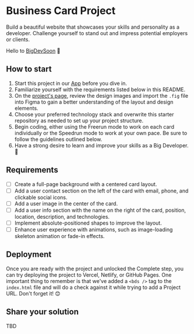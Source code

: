 # Business Card Project
Build a beautiful website that showcases your skills and personality as a developer. Challenge yourself to stand out and impress potential employers or clients.

Hello to [BigDevSoon](https://bigdevsoon.me/) 👋

## How to start
1. Start this project in our [App](https://app.bigdevsoon.me/) before you dive in. 
2. Familiarize yourself with the requirements listed below in this README.
3. On the [project's page](https://app.bigdevsoon.me/projects/business-card), review the design images and import the `.fig` file into Figma to gain a better understanding of the layout and design elements.
4. Choose your preferred technology stack and overwrite this starter repository as needed to set up your project structure.
5. Begin coding, either using the Freerun mode to work on each card individually or the Speedrun mode to work at your own pace. Be sure to follow the guidelines outlined below.
6. Have a strong desire to learn and improve your skills as a Big Developer. 🚀


## Requirements
- [ ] Create a full-page background with a centered card layout.
- [ ] Add a user contact section on the left of the card with email, phone, and clickable social icons.
- [ ] Add a user image in the center of the card.
- [ ] Add a user info section with the name on the right of the card, position, location, description, and technologies.
- [ ] Implement absolute-positioned shapes to improve the layout.
- [ ] Enhance user experience with animations, such as image-loading skeleton animation or fade-in effects.

## Deployment
Once you are ready with the project and unlocked the Complete step, you can try deploying the project to Vercel, Netlify, or GitHub Pages. One important thing to remember is that we've added a `<bds />` tag to the `index.html` file and will do a check against it while trying to add a Project URL. Don't forget it! 😊

## Share your solution
TBD
